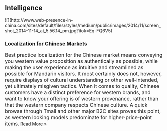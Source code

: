 ## Intelligence
 <div class="intelligence-items"> <article class="intelligence-item"> ![](http://www.web-presence-in-china.com/sites/default/files/styles/medium/public/images/2014/11/screen_shot_2014-11-14_at_5.56.14_pm.jpg?itok=Eq-FQ6V5) <div class="intelligence-item-content"> 

### [Localization for Chinese Markets](http://www.chinadigitalreview.com/the-chinese-consumer/know-your-role-web-design-with-the-chinese-in-mind/ "Localization for Chinese Markets")

<span style="font-size: medium;">Best practice localization for the Chinese market means conveying you western value proposition as authentically as possible, while making the user experience as intuitive and streamlined as possible for Mandarin visitors. It most certainly does not, however, require displays of cultural understanding or other well-intended, yet ultimately misgiven tactics. When it comes to quality, Chinese customers have a distinct preference for western brands, and want to know your offering is of western provenance, rather than that the western company respects Chinese culture. A quick browse through Tmall and other major B2C sites proves this point, as western looking models predominate for higher-price-point items.</span>
 [Read More &#xBB;](http://www.chinadigitalreview.com/the-chinese-consumer/know-your-role-web-design-with-the-chinese-in-mind/ "Localization for Chinese Markets") </div> </article> </div>